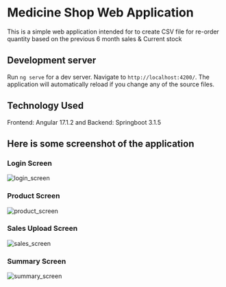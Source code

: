 # Medicine Shop Web Application

This is a simple web application intended for to create CSV file for re-order quantity based on the previous 6 month sales & Current stock

## Development server

Run `ng serve` for a dev server. Navigate to `http://localhost:4200/`. The application will automatically reload if you change any of the source files.

## Technology Used
Frontend: Angular 17.1.2
 and 
Backend: Springboot 3.1.5

## Here is some screenshot of the application

### Login Screen
![login_screen](https://github.com/sid-fireskull/medshop-webapp/assets/26095875/d6191c5c-cb90-4ac3-be58-33495f0d8b7e)

### Product Screen
![product_screen](https://github.com/sid-fireskull/medshop-webapp/assets/26095875/fc2c7313-1ce7-4a94-8e19-3078fe35d53c)

### Sales Upload Screen
![sales_screen](https://github.com/sid-fireskull/medshop-webapp/assets/26095875/450f3880-fdcd-4d4d-8484-8b1ef38c3074)

### Summary Screen
![summary_screen](https://github.com/sid-fireskull/medshop-webapp/assets/26095875/23d7252e-3af6-4beb-87f9-0d6f3ee11aec)

